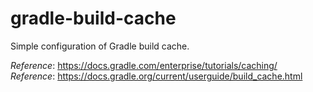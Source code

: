 # gradle-build-cache
Simple configuration of Gradle build cache.

_Reference_: https://docs.gradle.com/enterprise/tutorials/caching/  
_Reference_: https://docs.gradle.org/current/userguide/build_cache.html